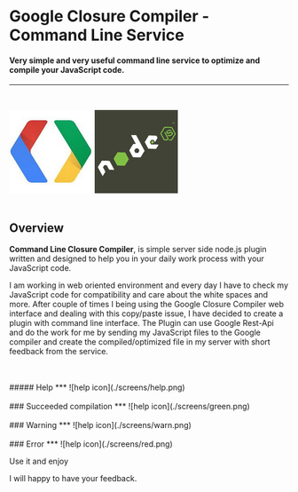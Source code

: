 #  Google Closure Compiler - Command Line Service 
#### Very simple and very useful command line service to optimize and compile your JavaScript code.
****  

</br>

![closure icon](./screens/closure.png)
![nodejs  icon](./screens/nodejs.png)
</br>
</br>
## Overview 

**Command Line Closure Compiler**, is simple server side node.js plugin written and designed to help you in your daily work process with your JavaScript code.  

I am working in web oriented environment and every day I have to check my JavaScript code for compatibility and care about the white spaces and more. After couple of times I being using the Google Closure Compiler web interface and dealing with this copy/paste issue, I have decided to create a plugin with command line interface. The Plugin can use Google Rest-Api and do the work for me by sending my JavaScript files to the Google compiler and create the compiled/optimized file in my server with short feedback from the service. 

<br>
<br>
##### Help
***
 ![help icon](./screens/help.png)
 
<br>
<br> 
### Succeeded compilation 
***
 ![help icon](./screens/green.png)

</br>
</br>
### Warning 
***
 ![help icon](./screens/warn.png)
 
</br>
</br>
### Error 
***
 ![help icon](./screens/red.png)

Use it and enjoy  

I will happy to have your feedback.
